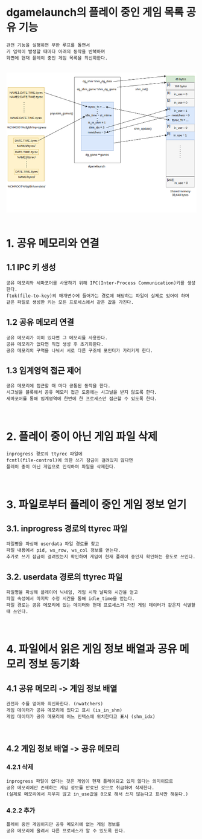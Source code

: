 # dgamelaunch의 플레이 중인 게임 목록 공유 기능
    관전 기능을 실행하면 무한 루프를 돌면서
    키 입력이 발생할 때마다 아래의 동작을 반복하며
    화면에 현재 플레이 중인 게임 목록을 최신화한다.

<br/><img src="./images/dgl1.png"></img><br/>
<br/>

# 1. 공유 메모리와 연결
## 1.1 IPC 키 생성
    공유 메모리와 세마포어를 사용하기 위해 IPC(Inter-Process Communication)키를 생성한다.
    ftok(file-to-key)의 매개변수에 들어가는 경로에 해당하는 파일이 실제로 있어야 하며
    같은 파일로 생성한 키는 모든 프로세스에서 같은 값을 가진다.

## 1.2 공유 메모리 연결
    공유 메모리가 이미 있다면 그 메모리를 사용한다.
    공유 메모리가 없다면 직접 생성 후 초기화한다.
    공유 메모리의 구역을 나눠서 서로 다른 구조체 포인터가 가리키게 한다.

## 1.3 임계영역 접근 제어
    공유 메모리에 접근할 때 마다 공통된 동작을 한다.
    시그널을 블록해서 공유 메모리 접근 도중에는 시그널을 받지 않도록 한다.
    세마포어를 통해 임계영역에 한번에 한 프로세스만 접근할 수 있도록 한다.

<br/>

# 2. 플레이 중이 아닌 게임 파일 삭제
    inprogress 경로의 ttyrec 파일에
    fcntl(file-control)에 의한 쓰기 잠금이 걸려있지 않다면
    플레이 중이 아닌 게임으로 인식하여 파일을 삭제한다.

<br/>

# 3. 파일로부터 플레이 중인 게임 정보 얻기
## 3.1. inprogress 경로의 ttyrec 파일
    파일명을 파싱해 userdata 파일 경로를 찾고
    파일 내용에서 pid, ws_row, ws_col 정보를 얻는다.
    추가로 쓰기 잠금이 걸려있는지 확인하여 게임이 현재 플레이 중인지 확인하는 용도로 쓰인다.

## 3.2. userdata 경로의 ttyrec 파일
    파일명을 파싱해 플레이어 닉네임, 게임 시작 날짜와 시간을 얻고
    파일 속성에서 마지막 수정 시간을 통해 idle_time을 얻는다.
    파일 경로는 공유 메모리에 있는 데이터와 현재 프로세스가 가진 게임 데이터가 같은지 식별할 때 쓰인다.

<br/>

# 4. 파일에서 읽은 게임 정보 배열과 공유 메모리 정보 동기화
## 4.1 공유 메모리 -> 게임 정보 배열
    관전자 수를 얻어와 최신화한다. (nwatchers)
    게임 데이터가 공유 메모리에 있다고 표시 (is_in_shm)
    게임 데이터가 공유 메모리에 어느 인덱스에 위치한다고 표시 (shm_idx)

<br/>

## 4.2 게임 정보 배열 -> 공유 메모리
### 4.2.1 삭제
    inprogress 파일이 없다는 것은 게임이 현재 플레이되고 있지 않다는 의미이므로
    공유 메모리에만 존재하는 게임 정보를 만료된 것으로 취급하여 삭제한다.
    (실제로 메모리에서 지우지 않고 in_use값을 0으로 해서 쓰지 않는다고 표시만 해둔다.)
### 4.2.2 추가
    플레이 중인 게임이지만 공유 메모리에 없는 게임 정보를
    공유 메모리에 올려서 다른 프로세스가 알 수 있도록 한다.

<br/>
